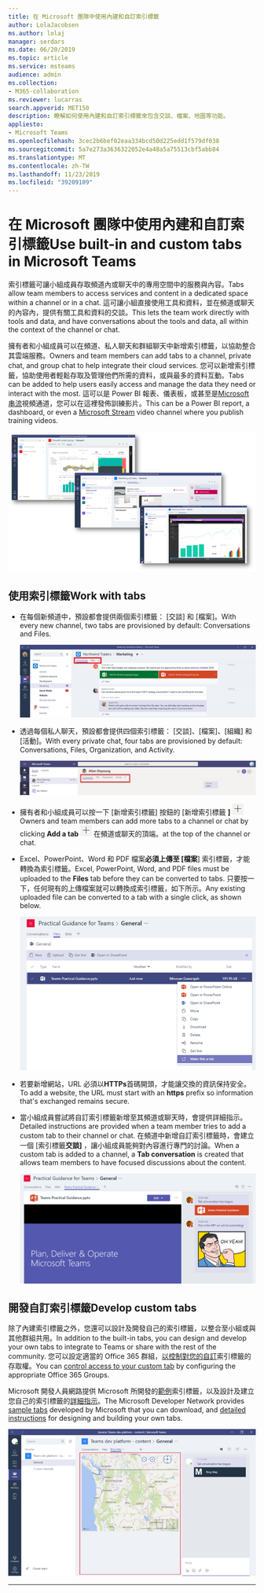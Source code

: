 ```yaml
---
title: 在 Microsoft 團隊中使用內建和自訂索引標籤
author: LolaJacobsen
ms.author: lolaj
manager: serdars
ms.date: 06/20/2019
ms.topic: article
ms.service: msteams
audience: admin
ms.collection:
- M365-collaboration
ms.reviewer: lucarras
search.appverid: MET150
description: 瞭解如何使用內建和自訂索引標籤來包含交談、檔案、地圖等功能。
appliesto:
- Microsoft Teams
ms.openlocfilehash: 3cec2b6bef02eaa334bcd50d225edd1f579df038
ms.sourcegitcommit: 5a7e273a3636322052e4a48a5a75513cbf5abb84
ms.translationtype: MT
ms.contentlocale: zh-TW
ms.lasthandoff: 11/23/2019
ms.locfileid: "39209109"
---
```

<a name="use-built-in-and-custom-tabs-in-microsoft-teams"></a><span data-ttu-id="73900-103">在 Microsoft 團隊中使用內建和自訂索引標籤</span><span class="sxs-lookup"><span data-stu-id="73900-103">Use built-in and custom tabs in Microsoft Teams</span></span>
==================================================

<span data-ttu-id="73900-104">索引標籤可讓小組成員存取頻道內或聊天中的專用空間中的服務與內容。</span><span class="sxs-lookup"><span data-stu-id="73900-104">Tabs allow team members to access services and content in a dedicated space within a channel or in a chat.</span></span> <span data-ttu-id="73900-105">這可讓小組直接使用工具和資料，並在頻道或聊天的內容內，提供有關工具和資料的交談。</span><span class="sxs-lookup"><span data-stu-id="73900-105">This lets the team work directly with tools and data, and have conversations about the tools and data, all within the context of the channel or chat.</span></span>

<span data-ttu-id="73900-106">擁有者和小組成員可以在頻道、私人聊天和群組聊天中新增索引標籤，以協助整合其雲端服務。</span><span class="sxs-lookup"><span data-stu-id="73900-106">Owners and team members can add tabs to a channel, private chat, and group chat to help integrate their cloud services.</span></span> <span data-ttu-id="73900-107">您可以新增索引標籤，協助使用者輕鬆存取及管理他們所需的資料，或與最多的資料互動。</span><span class="sxs-lookup"><span data-stu-id="73900-107">Tabs can be added to help users easily access and manage the data they need or interact with the most.</span></span> <span data-ttu-id="73900-108">這可以是 Power BI 報表、儀表板，或甚至是[Microsoft 串流](https://go.microsoft.com/fwlink/?linkid=855785)視頻通道，您可以在這裡發佈訓練影片。</span><span class="sxs-lookup"><span data-stu-id="73900-108">This can be a Power BI report, a dashboard, or even a [Microsoft Stream](https://go.microsoft.com/fwlink/?linkid=855785) video channel where you publish training videos.</span></span>

![索引標籤中各種內容的三個螢幕擷取畫面。](media/Use_built-in_and_custom_tabs_in_Microsoft_Teams_image4.png)

## <a name="work-with-tabs"></a><span data-ttu-id="73900-110">使用索引標籤</span><span class="sxs-lookup"><span data-stu-id="73900-110">Work with tabs</span></span>

- <span data-ttu-id="73900-111">在每個新頻道中，預設都會提供兩個索引標籤： [交談] 和 [檔案]。</span><span class="sxs-lookup"><span data-stu-id="73900-111">With every new channel, two tabs are provisioned by default: Conversations and Files.</span></span>

    ![行銷團隊之 [交談] 區段的螢幕擷取畫面。](media/Use_built-in_and_custom_tabs_in_Microsoft_Teams_image1.png)
- <span data-ttu-id="73900-113">透過每個私人聊天，預設都會提供四個索引標籤： [交談]、[檔案]、[組織] 和 [活動]。</span><span class="sxs-lookup"><span data-stu-id="73900-113">With every private chat, four tabs are provisioned by default: Conversations, Files, Organization, and Activity.</span></span>

    ![聊天中之索引標籤的螢幕擷取畫面。](media/Use_built-in_and_custom_tabs_add_tabs_to_a_chat.png)

- <span data-ttu-id="73900-115">擁有者和小組成員可以按一下 [新增索引標籤] 按鈕的 [新增索引標籤 **]** ![螢幕擷取畫面，顯示 + 符號，將更多索引標籤新增到頻道或聊天中。](media/Use_built-in_and_custom_tabs_add_a_tab_button.png)</span><span class="sxs-lookup"><span data-stu-id="73900-115">Owners and team members can add more tabs to a channel or chat by clicking **Add a tab** ![Screenshot of the Add a tab button, showing a + sign.](media/Use_built-in_and_custom_tabs_add_a_tab_button.png)</span></span> <span data-ttu-id="73900-116">在頻道或聊天的頂端。</span><span class="sxs-lookup"><span data-stu-id="73900-116">at the top of the channel or chat.</span></span>

- <span data-ttu-id="73900-117">Excel、PowerPoint、Word 和 PDF 檔案**必須上傳至 [檔案**] 索引標籤，才能轉換為索引標籤。</span><span class="sxs-lookup"><span data-stu-id="73900-117">Excel, PowerPoint, Word, and PDF files must be uploaded to the **Files** tab before they can be converted to tabs.</span></span> <span data-ttu-id="73900-118">只要按一下，任何現有的上傳檔案就可以轉換成索引標籤，如下所示。</span><span class="sxs-lookup"><span data-stu-id="73900-118">Any existing uploaded file can be converted to a tab with a single click, as shown below.</span></span>

    ![已選取 PowerPoint 檔案之 [檔案] 索引標籤的螢幕擷取畫面。](media/Use_built-in_and_custom_tabs_in_Microsoft_Teams_image2.png)

- <span data-ttu-id="73900-120">若要新增網站，URL 必須以**HTTPs**首碼開頭，才能讓交換的資訊保持安全。</span><span class="sxs-lookup"><span data-stu-id="73900-120">To add a website, the URL must start with an **https** prefix so information that's exchanged remains secure.</span></span>

- <span data-ttu-id="73900-121">當小組成員嘗試將自訂索引標籤新增至其頻道或聊天時，會提供詳細指示。</span><span class="sxs-lookup"><span data-stu-id="73900-121">Detailed instructions are provided when a team member tries to add a custom tab to their channel or chat.</span></span> <span data-ttu-id="73900-122">在頻道中新增自訂索引標籤時，會建立一個 [索引標籤**交談]** ，讓小組成員能夠對內容進行專門的討論。</span><span class="sxs-lookup"><span data-stu-id="73900-122">When a custom tab is added to a channel, a **Tab conversation** is created that allows team members to have focused discussions about the content.</span></span>

    ![[自訂] 索引標籤的螢幕擷取畫面，右側有一個索引標籤交談](media/Use_built-in_and_custom_tabs_in_Microsoft_Teams_image3.png)

## <a name="develop-custom-tabs"></a><span data-ttu-id="73900-124">開發自訂索引標籤</span><span class="sxs-lookup"><span data-stu-id="73900-124">Develop custom tabs</span></span>

<span data-ttu-id="73900-125">除了內建索引標籤之外，您還可以設計及開發自己的索引標籤，以整合至小組或與其他群組共用。</span><span class="sxs-lookup"><span data-stu-id="73900-125">In addition to the built-in tabs, you can design and develop your own tabs to integrate to Teams or share with the rest of the community.</span></span> <span data-ttu-id="73900-126">您可以設定適當的 Office 365 群組，[以控制對您的自訂](https://docs.microsoft.com/microsoftteams/platform/get-started/design#streamline-access)索引標籤的存取權。</span><span class="sxs-lookup"><span data-stu-id="73900-126">You can [control access to your custom tab](https://docs.microsoft.com/microsoftteams/platform/get-started/design#streamline-access) by configuring the appropriate Office 365 Groups.</span></span>

<span data-ttu-id="73900-127">Microsoft 開發人員網路提供 Microsoft 所開發的[範例](https://docs.microsoft.com/MicrosoftTeams/platform/samples/code-samples)索引標籤，以及設計及建立您自己的索引標籤的[詳細指示](https://docs.microsoft.com/MicrosoftTeams/platform/tabs/design/tabs)。</span><span class="sxs-lookup"><span data-stu-id="73900-127">The Microsoft Developer Network provides [sample tabs](https://docs.microsoft.com/MicrosoftTeams/platform/samples/code-samples) developed by Microsoft that you can download, and [detailed instructions](https://docs.microsoft.com/MicrosoftTeams/platform/tabs/design/tabs) for designing and building your own tabs.</span></span>

![Microsoft 團隊中 [自訂] 索引標籤範例的螢幕擷取畫面。](media/Use_built-in_and_custom_tabs_in_Microsoft_Teams_image5.png)

---
